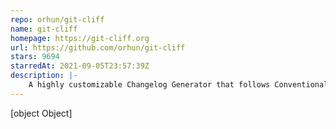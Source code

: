 ```yaml
---
repo: orhun/git-cliff
name: git-cliff
homepage: https://git-cliff.org
url: https://github.com/orhun/git-cliff
stars: 9694
starredAt: 2021-09-05T23:57:39Z
description: |-
    A highly customizable Changelog Generator that follows Conventional Commit specifications ⛰️ 
---
```


[object Object]
